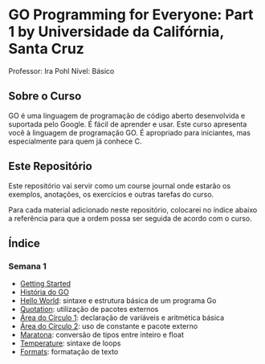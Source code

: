 # GO Programming for Everyone: Part 1 by Universidade da Califórnia, Santa Cruz

Professor: Ira Pohl
Nível: Básico

## Sobre o Curso

GO é uma linguagem de programação de código aberto desenvolvida e suportada pelo Google. É fácil de aprender e usar. Este curso apresenta você à linguagem de programação GO. É apropriado para iniciantes, mas especialmente para quem já conhece C.

## Este Repositório

Este repositório vai servir como um course journal onde estarão os exemplos, anotações, os exercícios e outras tarefas do curso.

Para cada material adicionado neste repositório, colocarei no índice abaixo a referência para que a ordem possa ser seguida de acordo com o curso.

## Índice

### Semana 1

- [Getting Started](https://go.dev/doc/tutorial/getting-started.html)
- [História do GO](./history.md)
- [Hello World](./001-hello-world/README.md): sintaxe e estrutura básica de um programa Go
- [Quotation](./002-quotation/README.md): utilização de pacotes externos
- [Área do Círculo 1](./003-circle/README.md): declaração de variáveis e aritmética básica
- [Área do Círculo 2](./003-circle-2/README.md): uso de constante e pacote externo
- [Maratona](./004-marathon/README.md): conversão de tipos entre inteiro e float
- [Temperature](./005-temperature/README.md): sintaxe de loops
- [Formats](./006-formats/README.md): formatação de texto